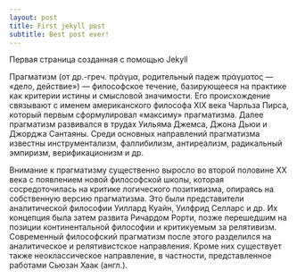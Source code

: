 ```yaml
---
layout: post
title: First jekyll post
subtitle: Best post ever!
---
```


Первая страница созданная с помощью Jekyll

Прагматизм (от др.-греч. πράγμα, родительный падеж πράγματος — «дело, действие») — философское течение, базирующееся на практике как критерии истины и смысловой значимости. Его происхождение связывают с именем американского философа XIX века Чарльза Пирса, который первым сформулировал «максиму» прагматизма. Далее прагматизм развивался в трудах Уильяма Джемса, Джона Дьюи и Джорджа Сантаяны. Среди основных направлений прагматизма известны инструментализм, фаллибилизм, антиреализм, радикальный эмпиризм, верификационизм и др.

Внимание к прагматизму существенно выросло во второй половине XX века с появлением новой философской школы, которая сосредоточилась на критике логического позитивизма, опираясь на собственную версию прагматизма. Это были представители аналитической философии Уиллард Куайн, Уилфрид Селларс и др. Их концепция была затем развита Ричардом Рорти, позже перешедшим на позиции континентальной философии и критикуемым за релятивизм. Современный философский прагматизм после этого разделился на аналитическое и релятивистское направления. Кроме них существует также неоклассическое направление, в частности, представленное работами Сьюзан Хаак (англ.).
